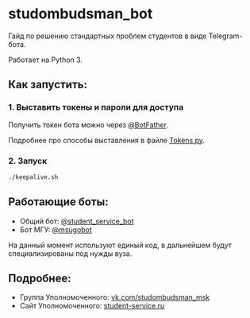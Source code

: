 # studombudsman_bot

Гайд по решению стандартных проблем студентов в виде Telegram-бота.

Работает на Python 3.

## Как запустить:

### 1. Выставить токены и пароли для доступа

Получить токен бота можно через [@BotFather](https://t.me/BotFather).

Подробнее про способы выставления в файле [Tokens.py](https://github.com/uburuntu/studombudsman_bot/blob/master/Tokens.py).

### 2. Запуск

```sh
./keepalive.sh
```

## Работающие боты:

- Общий бот: [@student_service_bot](https://t.me/student_service_bot)
- Бот МГУ: [@msugobot](https://t.me/msugobot)

На данный момент используют единый код, в дальнейшем будут специализированы под нужды вуза.

## Подробнее:

- Группа Уполномоченного: [vk.com/studombudsman_msk](https://vk.com/studombudsman_msk)
- Сайт Уполномоченного: [student-service.ru](http://student-service.ru)
